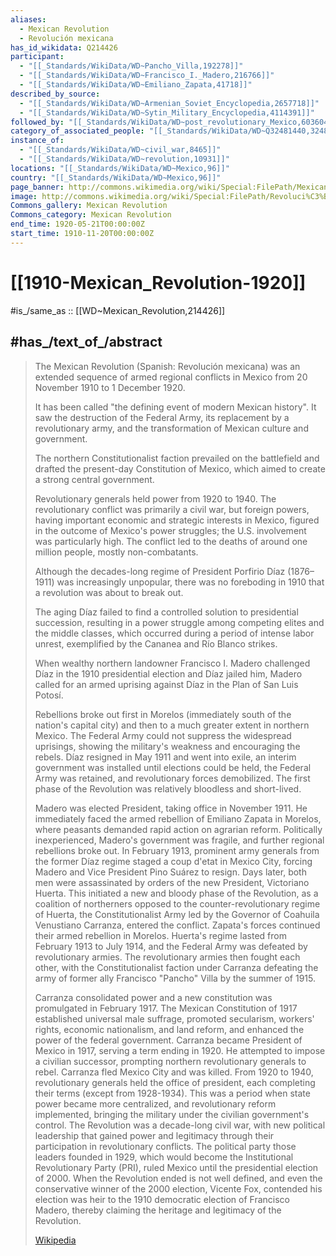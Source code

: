 ```yaml
---
aliases:
  - Mexican Revolution
  - Revolución mexicana
has_id_wikidata: Q214426
participant:
  - "[[_Standards/WikiData/WD~Pancho_Villa,192278]]"
  - "[[_Standards/WikiData/WD~Francisco_I._Madero,216766]]"
  - "[[_Standards/WikiData/WD~Emiliano_Zapata,41718]]"
described_by_source:
  - "[[_Standards/WikiData/WD~Armenian_Soviet_Encyclopedia,2657718]]"
  - "[[_Standards/WikiData/WD~Sytin_Military_Encyclopedia,4114391]]"
followed_by: "[[_Standards/WikiData/WD~post_revolutionary_Mexico,6036040]]"
category_of_associated_people: "[[_Standards/WikiData/WD~Q32481440,32481440]]"
instance_of:
  - "[[_Standards/WikiData/WD~civil_war,8465]]"
  - "[[_Standards/WikiData/WD~revolution,10931]]"
locations: "[[_Standards/WikiData/WD~Mexico,96]]"
country: "[[_Standards/WikiData/WD~Mexico,96]]"
page_banner: http://commons.wikimedia.org/wiki/Special:FilePath/Mexican%20Revolution%20banner.jpg
image: http://commons.wikimedia.org/wiki/Special:FilePath/Revoluci%C3%B3n%20mexicana%201915.svg
Commons_gallery: Mexican Revolution
Commons_category: Mexican Revolution
end_time: 1920-05-21T00:00:00Z
start_time: 1910-11-20T00:00:00Z
---
```


# [[1910-Mexican_Revolution-1920]] 

#is_/same_as :: [[WD~Mexican_Revolution,214426]] 

## #has_/text_of_/abstract 

> The Mexican Revolution (Spanish: Revolución mexicana) 
> was an extended sequence of armed regional conflicts in Mexico 
> from 20 November 1910 to 1 December 1920. 
> 
> It has been called "the defining event of modern Mexican history". 
> It saw the destruction of the Federal Army, its replacement by a revolutionary army, 
> and the transformation of Mexican culture and government. 
> 
> The northern Constitutionalist faction prevailed on the battlefield 
> and drafted the present-day Constitution of Mexico, 
> which aimed to create a strong central government. 
> 
> Revolutionary generals held power from 1920 to 1940. 
> The revolutionary conflict was primarily a civil war, but foreign powers, having important economic and strategic interests in Mexico, figured in the outcome of Mexico's power struggles; the U.S. involvement was particularly high. 
> The conflict led to the deaths of around one million people, mostly non-combatants.
>
> Although the decades-long regime of President Porfirio Díaz (1876–1911) 
> was increasingly unpopular, there was no foreboding in 1910 
> that a revolution was about to break out. 
> 
> The aging Díaz failed to find a controlled solution to presidential succession, 
> resulting in a power struggle among competing elites and the middle classes, 
> which occurred during a period of intense labor unrest, 
> exemplified by the Cananea and Río Blanco strikes. 
> 
> When wealthy northern landowner Francisco I. Madero 
> challenged Díaz in the 1910 presidential election and Díaz jailed him, 
> Madero called for an armed uprising against Díaz in the Plan of San Luis Potosí. 
> 
> Rebellions broke out first in Morelos (immediately south of the nation's capital city) and then to a much greater extent in northern Mexico. The Federal Army could not suppress the widespread uprisings, showing the military's weakness and encouraging the rebels. Díaz resigned in May 1911 and went into exile, an interim government was installed until elections could be held, the Federal Army was retained, and revolutionary forces demobilized. The first phase of the Revolution was relatively bloodless and short-lived.
>
> Madero was elected President, taking office in November 1911. He immediately faced the armed rebellion of Emiliano Zapata in Morelos, where peasants demanded rapid action on agrarian reform. Politically inexperienced, Madero's government was fragile, and further regional rebellions broke out. In February 1913, prominent army generals from the former Díaz regime staged a coup d'etat in Mexico City, forcing Madero and Vice President Pino Suárez to resign. Days later, both men were assassinated by orders of the new President, Victoriano Huerta. This initiated a new and bloody phase of the Revolution, as a coalition of northerners opposed to the counter-revolutionary regime of Huerta, the Constitutionalist Army led by the Governor of Coahuila Venustiano Carranza, entered the conflict. Zapata's forces continued their armed rebellion in Morelos. Huerta's regime lasted from February 1913 to July 1914, and the Federal Army was defeated by revolutionary armies. The revolutionary armies then fought each other, with the Constitutionalist faction under Carranza defeating the army of former ally Francisco "Pancho" Villa by the summer of 1915.
>
> Carranza consolidated power and a new constitution was promulgated in February 1917. The Mexican Constitution of 1917 established universal male suffrage, promoted secularism, workers' rights, economic nationalism, and land reform, and enhanced the power of the federal government. Carranza became President of Mexico in 1917, serving a term ending in 1920. He attempted to impose a civilian successor, prompting northern revolutionary generals to rebel. Carranza fled Mexico City and was killed. From 1920 to 1940, revolutionary generals held the office of president, each completing their terms (except from 1928-1934). This was a period when state power became more centralized, and revolutionary reform implemented, bringing the military under the civilian government's control. The Revolution was a decade-long civil war, with new political leadership that gained power and legitimacy through their participation in revolutionary conflicts. The political party those leaders founded in 1929, which would become the Institutional Revolutionary Party (PRI), ruled Mexico until the presidential election of 2000. When the Revolution ended is not well defined, and even the conservative winner of the 2000 election, Vicente Fox, contended his election was heir to the 1910 democratic election of Francisco Madero, thereby claiming the heritage and legitimacy of the Revolution.
>
> [Wikipedia](https://en.wikipedia.org/wiki/Mexican%20Revolution)  


